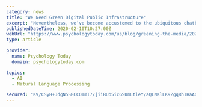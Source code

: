 ```yaml
---
category: news
title: "We Need Green Digital Public Infrastructure"
excerpt: "Nevertheless, we’ve become accustomed to the ubiquitous chatbots. A chatbot is “trained” by natural language processing (NLP), a component of AI, to understand, decipher, and generate human language. Through voice queries or typed requests, chatbots can “talk” to us while we shop, look for recommendations, or seek solutions to ..."
publishedDateTime: 2020-02-10T10:27:00Z
webUrl: "https://www.psychologytoday.com/us/blog/greening-the-media/202002/we-need-green-digital-public-infrastructure"
type: article

provider:
  name: Psychology Today
  domain: psychologytoday.com

topics:
  - AI
  - Natural Language Processing

secured: "K9/CSyH+JdgN5SBCCOImI7/jiiBUb5icGSUmLtleY/aQLNKlLK9Zgq8hIHaAO/0lGmebjv889JrxxGyEM8GkL+QCDY1gUy+3KgCuoezfYlv7ATeb00TlfGZCN5Jj5yuUmEgk3A49EQTgxAWyHm99vzKY+5NgdvYoNJlPPg93wXjg3Yi/l79Nx2URoR26NF+33HK4xrijYIeI+6l/kD+eDxuLX3snhU2j1G45Du/oHzwo4ZTaDX9WVmQOxVduiwnUxuDqMmY7P1TZTsCBlQhNPj9es9KgfGIhegvCHrcVsct/bFFkDjYNhyC0jYnb/wyok5ydeOiAKRkwFtfxLWCLxatB4PTSGBm190wpPmjEyuw/49yv6+/TBmBDnixFT2m+FmucETcfzHdBgQTUd/KO0aQ739Vl/OxCdP+fdUr2GXT00RCRtygupLmrDMEOyNC8WeGPcZHumBKRptBQTucHeJ8S86cibRSrO3drJz9BBK0=;sf4YD57ig0p6Z9A9WI6gPQ=="
---
```


